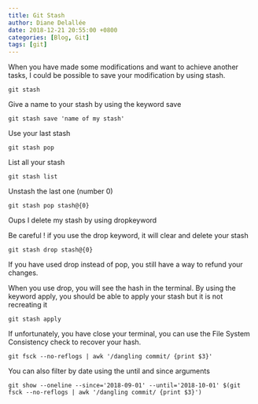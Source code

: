 ```yaml
---
title: Git Stash
author: Diane Delallée
date: 2018-12-21 20:55:00 +0800
categories: [Blog, Git]
tags: [git]
---
```


When you have made some modifications and want to achieve another tasks, I could be possible to save your modification by using stash.

`git stash`

Give a name to your stash by using the keyword save

`git stash save 'name of my stash'`

Use your last stash

`git stash pop`

List all your stash

`git stash list`

Unstash the last one (number 0)

`git stash pop stash@{0}`

Oups I delete my stash by using dropkeyword

Be careful ! if you use the drop keyword, it will clear and delete your stash

`git stash drop stash@{0}`

If you have used drop instead of pop, you still have a way to refund your changes.

When you use drop, you will see the hash in the terminal. By using the keyword apply, you should be able to apply your stash but it is not recreating it

`git stash apply`

If unfortunately, you have close your terminal, you can use the File System Consistency check to recover your hash.

`git fsck --no-reflogs | awk '/dangling commit/ {print $3}'`

You can also filter by date using the until and since arguments

`git show --oneline --since='2018-09-01' --until='2018-10-01' $(git fsck --no-reflogs | awk '/dangling commit/ {print $3}')`
